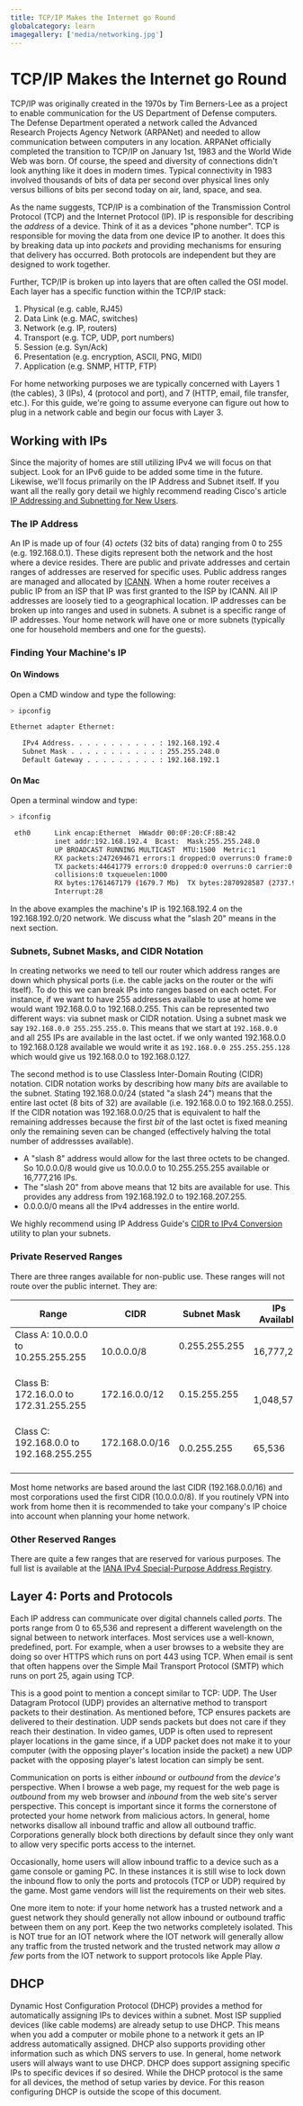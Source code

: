 ```yaml
---
title: TCP/IP Makes the Internet go Round
globalcategory: learn
imagegallery: ['media/networking.jpg']
---
```


# TCP/IP Makes the Internet go Round

TCP/IP was originally created in the 1970s by Tim Berners-Lee as a project to enable communication for the US Department of Defense computers. The Defense Department operated a network called the Advanced Research Projects Agency Network (ARPANet) and needed to allow communication between computers in any location. ARPANet officially completed the transition to TCP/IP on January 1st, 1983 and the World Wide Web was born. Of course, the speed and diversity of connections didn't look anything like it does in modern times. Typical connectivity in 1983 involved thousands of bits of data per second over physical lines only versus billions of bits per second today on air, land, space, and sea.

As the name suggests, TCP/IP is a combination of the Transmission Control Protocol (TCP) and the Internet Protocol (IP). IP is responsible for describing the *address* of a device. Think of it as a devices "phone number". TCP is responsible for moving the data from one device IP to another. It does this by breaking data up into *packets* and providing mechanisms for ensuring that delivery has occurred. Both protocols are independent but they are designed to work together.

Further, TCP/IP is broken up into layers that are often called the OSI model. Each layer has a specific function within the TCP/IP stack:

1. Physical (e.g. cable, RJ45)
1. Data Link (e.g. MAC, switches)
1. Network (e.g. IP, routers)
1. Transport (e.g. TCP, UDP, port numbers)
1. Session (e.g. Syn/Ack)
1. Presentation (e.g. encryption, ASCII, PNG, MIDI)
1. Application (e.g. SNMP, HTTP, FTP)

For home networking purposes we are typically concerned with Layers 1 (the cables), 3 (IPs), 4 (protocol and port), and 7 (HTTP, email, file transfer, etc.). For this guide, we're going to assume everyone can figure out how to plug in a network cable and begin our focus with Layer 3.

## Working with IPs

Since the majority of homes are still utilizing IPv4 we will focus on that subject. Look for an IPv6 guide to be added some time in the future. Likewise, we'll focus primarily on the IP Address and Subnet itself. If you want all the really gory detail we highly recommend reading Cisco's article [IP Addressing and Subnetting for New Users](https://www.cisco.com/c/en/us/support/docs/ip/routing-information-protocol-rip/13788-3.html).

### The IP Address

An IP is made up of four (4) *octets* (32 bits of data) ranging from 0 to 255 (e.g. 192.168.0.1). These digits represent both the network and the host where a device resides. There are public and private addresses and certain ranges of addresses are reserved for specific uses. Public address ranges are managed and allocated by [ICANN](https://www.icann.org). When a home router receives a public IP from an ISP that IP was first granted to the ISP by ICANN. All IP addresses are loosely tied to a geographical location. IP addresses can be broken up into ranges and used in subnets. A subnet is a specific range of IP addresses. Your home network will have one or more subnets (typically one for household members and one for the guests).

### Finding Your Machine's IP

#### On Windows

Open a CMD window and type the following:

```bash
> ipconfig

Ethernet adapter Ethernet:

   IPv4 Address. . . . . . . . . . . : 192.168.192.4
   Subnet Mask . . . . . . . . . . . : 255.255.248.0
   Default Gateway . . . . . . . . . : 192.168.192.1
```

#### On Mac

Open a terminal window and type:

```bash
> ifconfig

 eth0      Link encap:Ethernet  HWaddr 00:0F:20:CF:8B:42
           inet addr:192.168.192.4  Bcast:  Mask:255.255.248.0
           UP BROADCAST RUNNING MULTICAST  MTU:1500  Metric:1
           RX packets:2472694671 errors:1 dropped:0 overruns:0 frame:0
           TX packets:44641779 errors:0 dropped:0 overruns:0 carrier:0
           collisions:0 txqueuelen:1000
           RX bytes:1761467179 (1679.7 Mb)  TX bytes:2870928587 (2737.9 Mb)
           Interrupt:28
```

In the above examples the machine's IP is 192.168.192.4 on the 192.168.192.0/20 network. We discuss what the "slash 20" means in the next section.

### Subnets, Subnet Masks, and CIDR Notation

In creating networks we need to tell our router which address ranges are down which physical ports (i.e. the cable jacks on the router or the wifi itself). To do this we can break IPs into ranges based on each octet. For instance, if we want to have 255 addresses available to use at home we would want 192.168.0.0 to 192.168.0.255. This can be represented two different ways: via subnet mask or CIDR notation. Using a subnet mask we say `192.168.0.0 255.255.255.0`. This means that we start at `192.168.0.0` and all 255 IPs are available in the last octet. if we only wanted 192.168.0.0 to 192.168.0.128 available we would write it as `192.168.0.0 255.255.255.128` which would give us 192.168.0.0 to 192.168.0.127.

The second method is to use Classless Inter-Domain Routing (CIDR) notation. CIDR notation works by describing how many *bits* are available to the subnet. Stating 192.168.0.0/24 (stated "a slash 24") means that the entire last octet (8 bits of 32) are available (i.e. 192.168.0.0 to 192.168.0.255). If the CIDR notation was 192.168.0.0/25 that is equivalent to half the remaining addresses because the first *bit* of the last octet is fixed meaning only the remaining seven can be changed (effectively halving the total number of addressses available).

- A "slash 8" address would allow for the last three octets to be changed. So 10.0.0.0/8 would give us 10.0.0.0 to 10.255.255.255 available or 16,777,216 IPs.
- The "slash 20" from above means that 12 bits are available for use. This provides any address from 192.168.192.0 to 192.168.207.255.
- 0.0.0.0/0 means all the IPv4 addresses in the entire world.

We highly recommend using IP Address Guide's [CIDR to IPv4 Conversion](https://www.ipaddressguide.com/cidr) utility to plan your subnets.

### Private Reserved Ranges

There are three ranges available for non-public use. These ranges will not route over the public internet. They are:

| Range | CIDR | Subnet Mask | IPs Available |
|-------|------|-------------|---------------|
| Class A: 10.0.0.0 to 10.255.255.255 &nbsp;&nbsp; | 10.0.0.0/8 &nbsp;&nbsp; | 0.255.255.255 &nbsp;&nbsp; | 16,777,216 |
| Class B: 172.16.0.0 to 172.31.255.255 &nbsp;&nbsp; | 172.16.0.0/12 &nbsp;&nbsp; | 0.15.255.255 &nbsp;&nbsp; | 1,048,576 |
| Class C: 192.168.0.0 to 192.168.255.255 &nbsp;&nbsp; | 172.168.0.0/16 &nbsp;&nbsp; | 0.0.255.255 &nbsp;&nbsp; | 65,536 |

Most home networks are based around the last CIDR (192.168.0.0/16) and most corporations used the first CIDR (10.0.0.0/8). If you routinely VPN into work from home then it is recommended to take your company's IP choice into account when planning your home network.

### Other Reserved Ranges

There are quite a few ranges that are reserved for various purposes. The full list is available at the [IANA IPv4 Special-Purpose Address Registry](https://www.iana.org/assignments/iana-ipv4-special-registry/iana-ipv4-special-registry.xhtml).

## Layer 4: Ports and Protocols

Each IP address can communicate over digital channels called *ports*. The ports range from 0 to 65,536 and represent a different wavelength on the signal between to network interfaces. Most services use a well-known, predefined, port. For example, when a user browses to a website they are doing so over HTTPS which runs on port 443 using TCP. When email is sent that often happens over the Simple Mail Transport Protocol (SMTP) which runs on port 25, again using TCP.

This is a good point to mention a concept similar to TCP: UDP. The User Datagram Protocol (UDP) provides an alternative method to transport packets to their destination. As mentioned before, TCP ensures packets are delivered to their destination. UDP sends packets but does not care if they reach their destination. In video games, UDP is often used to represent player locations in the game since, if a UDP packet does not make it to your computer (with the opposing player's location inside the packet) a new UDP packet with the opposing player's latest location can simply be sent.

Communication on ports is either *inbound* or *outbound* from the *device's* perspective. When I browse a web page, my request for the web page is *outbound* from my web browser and *inbound* from the web site's server perspective. This concept is important since it forms the cornerstone of protected your home network from malicious actors. In general, home networks disallow all inbound traffic and allow all outbound traffic. Corporations generally block both directions by default since they only want to allow very specific ports access to the internet.

Occasionally, home users will allow inbound traffic to a device such as a game console or gaming PC. In these instances it is still wise to lock down the inbound flow to only the ports and protocols (TCP or UDP) required by the game. Most game vendors will list the requirements on their web sites.

One more item to note: if your home network has a trusted network and a guest network they should generally not allow inbound or outbound traffic between them on any port. Keep the two networks completely isolated. This is NOT true for an IOT network where the IOT network will generally allow any traffic from the trusted network and the trusted network may allow *a few* ports from the IOT network to support protocols like Apple Play.

## DHCP

Dynamic Host Configuration Protocol (DHCP) provides a method for automatically assigning IPs to devices within a subnet. Most ISP supplied devices (like cable modems) are already setup to use DHCP. This means when you add a computer or mobile phone to a network it gets an IP address automatically assigned. DHCP also supports providing other information such as which DNS servers to use. In general, home network users will always want to use DHCP. DHCP does support assigning specific IPs to specific devices if so desired. While the DHCP protocol is the same for all devices, the method of setup varies by device. For this reason configuring DHCP is outside the scope of this document.
